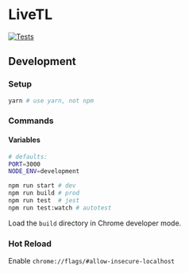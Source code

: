 # LiveTL
[![Tests](https://github.com/LiveTL/extension/actions/workflows/tests.yaml/badge.svg)](https://github.com/LiveTL/extension/actions/workflows/tests.yaml)

## Development

### Setup
```bash
yarn # use yarn, not npm
```

### Commands
#### Variables
```bash
# defaults:
PORT=3000
NODE_ENV=development
```
```bash
npm run start # dev
npm run build # prod
npm run test  # jest
npm run test:watch # autotest
```
Load the `build` directory in Chrome developer mode.

### Hot Reload
Enable `chrome://flags/#allow-insecure-localhost`